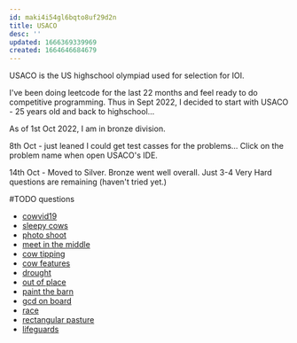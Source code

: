 ```yaml
---
id: maki4i54gl6bqto8uf29d2n
title: USACO
desc: ''
updated: 1666369339969
created: 1664646684679
---
```


USACO is the US highschool olympiad used for selection for IOI. 

I've been doing leetcode for the last 22 months and feel ready to do competitive programming. Thus in Sept 2022, I decided to start with USACO - 25 years old and back to highschool...

As of 1st Oct 2022, I am in bronze division.

8th Oct - just leaned I could get test casses for the problems... Click on the problem name when open USACO's IDE.

14th Oct - Moved to Silver. Bronze went well overall. Just 3-4 Very Hard questions are remaining (haven't tried yet.) 

#TODO questions
- [cowvid19](http://www.usaco.org/index.php?page=viewproblem2&cpid=1037)
- [sleepy cows](http://www.usaco.org/index.php?page=viewproblem2&cpid=892)
- [photo shoot](http://usaco.org/index.php?page=viewproblem2&cpid=1227)
- [meet in the middle](https://leetcode.com/problems/partition-array-into-two-arrays-to-minimize-sum-difference/)
- [cow tipping](http://www.usaco.org/index.php?page=viewproblem2&cpid=689)
- [cow features](http://www.usaco.org/index.php?page=viewproblem2&cpid=941)
- [drought](http://usaco.org/index.php?page=viewproblem2&cpid=1181)
- [out of place](http://www.usaco.org/index.php?page=viewproblem2&cpid=785)
- [paint the barn](http://www.usaco.org/index.php?page=viewproblem2&cpid=919)
- [gcd on board](https://atcoder.jp/contests/abc125/tasks/abc125_c)
- [race](http://www.usaco.org/index.php?page=viewproblem2&cpid=989)
- [rectangular pasture](http://www.usaco.org/index.php?page=viewproblem2&cpid=1063)
- [lifeguards](http://www.usaco.org/index.php?page=viewproblem2&cpid=786)